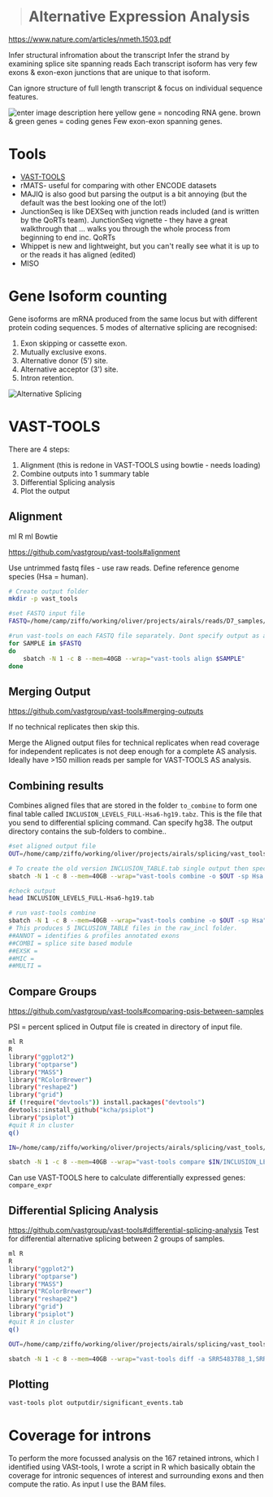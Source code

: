


> # Alternative Expression Analysis
https://www.nature.com/articles/nmeth.1503.pdf

Infer structural infromation about the transcript 
Infer the strand by examining splice site spanning reads
Each transcript isoform has very few exons & exon-exon junctions that are unique to that isoform.

Can ignore structure of full length transcript & focus on individual sequence features.

![enter image description here](https://journals.plos.org/ploscompbiol/article/figure/image?size=large&id=info:doi/10.1371/journal.pcbi.1004393.g006)
yellow gene = noncoding RNA gene.
brown & green genes = coding genes
Few exon-exon spanning genes.

# Tools
- [VAST-TOOLS](https://github.com/vastgroup/vast-tools)
- rMATS- useful for comparing with other ENCODE datasets
- MAJIQ is also good but parsing the output is a bit annoying (but the default was the best looking one of the lot!)
- JunctionSeq is like DEXSeq with junction reads included (and is written by the QoRTs team). JunctionSeq vignette - they have a great walkthrough that ... walks you through the whole process from beginning to end inc. QoRTs
- Whippet is new and lightweight, but you can't really see what it is up to or the reads it has aligned (edited)
- MISO

# Gene Isoform counting

Gene isoforms are mRNA produced from the same locus but with different protein coding sequences.  5 modes of alternative splicing are recognised:
1.  Exon skipping or cassette exon.
2.  Mutually exclusive exons.
3.  Alternative donor (5') site.
4.  Alternative acceptor (3') site.
5.  Intron retention.

![Alternative Splicing](https://en.wikipedia.org/wiki/Protein_isoform#/media/File:Alternative_splicing.jpg)

# VAST-TOOLS

There are 4 steps:
1. Alignment (this is redone in VAST-TOOLS using bowtie - needs loading)
2. Combine outputs into 1 summary table
3. Differential Splicing analysis
4. Plot the output

## Alignment
ml R
ml Bowtie

https://github.com/vastgroup/vast-tools#alignment

Use untrimmed fastq files - use raw reads. Define reference genome species (Hsa = human). 
```bash
# Create output folder
mkdir -p vast_tools

#set FASTQ input file
FASTQ=/home/camp/ziffo/working/oliver/projects/airals/reads/D7_samples/SRR54837*_1.fastq

#run vast-tools on each FASTQ file separately. Dont specify output as all files need to be in same subfolder > output auto goes into a folder called vast_out. Run from the vast-tools directory
for SAMPLE in $FASTQ
do
	sbatch -N 1 -c 8 --mem=40GB --wrap="vast-tools align $SAMPLE"
done
```

## Merging Output
https://github.com/vastgroup/vast-tools#merging-outputs

If no technical replicates then skip this.

Merge the Aligned output files for technical replicates when read coverage for independent replicates is not deep enough for a complete AS analysis.  Ideally have >150 million reads per sample for VAST-TOOLS AS analysis. 

## Combining results

Combines aligned files that are stored in the folder `to_combine` to form one final table called `INCLUSION_LEVELS_FULL-Hsa6-hg19.tabz`. This is the file that you send to differential splicing command. Can specify hg38. The output directory contains the sub-folders to combine..
```bash
#set aligned output file
OUT=/home/camp/ziffo/working/oliver/projects/airals/splicing/vast_tools/vast_out/

# To create the old version INCLUSION_TABLE.tab single output then specify `--noANNOT`
sbatch -N 1 -c 8 --mem=40GB --wrap="vast-tools combine -o $OUT -sp Hsa --noANNOT"

#check output
head INCLUSION_LEVELS_FULL-Hsa6-hg19.tab

# run vast-tools combine
sbatch -N 1 -c 8 --mem=40GB --wrap="vast-tools combine -o $OUT -sp Hsa"
# This produces 5 INCLUSION_TABLE files in the raw_incl folder. 
##ANNOT = identifies & profiles annotated exons
##COMBI = splice site based module
##EXSK = 
##MIC = 
##MULTI =
```


## Compare Groups
https://github.com/vastgroup/vast-tools#comparing-psis-between-samples

PSI = percent spliced in
Output file is created in directory of input file. 

```bash
ml R
R
library("ggplot2")
library("optparse")
library("MASS")
library("RColorBrewer")
library("reshape2")
library("grid")
if (!require("devtools")) install.packages("devtools")
devtools::install_github("kcha/psiplot")
library("psiplot")
#quit R in cluster
q()

IN=/home/camp/ziffo/working/oliver/projects/airals/splicing/vast_tools/vast_out

sbatch -N 1 -c 8 --mem=40GB --wrap="vast-tools compare $IN/INCLUSION_LEVELS_FULL-Hsa6-hg19.tab -a SRR5483788_1,SRR5483789_1,SRR5483790_1 -b SRR5483794_1,SRR5483795_1,SRR5483796_1 --plot_PSI -sp Hsa --GO"
```
Can use VAST-TOOLS here to calculate differentially expressed genes: `compare_expr`

## Differential Splicing Analysis
https://github.com/vastgroup/vast-tools#differential-splicing-analysis
Test for differential alternative splicing between 2 groups of samples.

```bash
ml R
R
library("ggplot2")
library("optparse")
library("MASS")
library("RColorBrewer")
library("reshape2")
library("grid")
library("psiplot")
#quit R in cluster
q()

OUT=/home/camp/ziffo/working/oliver/projects/airals/splicing/vast_tools/vast_out

sbatch -N 1 -c 8 --mem=40GB --wrap="vast-tools diff -a SRR5483788_1,SRR5483789_1,SRR5483790_1 -b SRR5483794_1,SRR5483795_1,SRR5483796_1 --sampleNameA=VCP --sampleNameB=CTRL -o $OUT -d diff.splicing -c 8"
```

## Plotting

```bash
vast-tools plot outputdir/significant_events.tab
```

# Coverage for introns
To perform the more focussed analysis on the 167 retained introns, which I identified using VASt-tools, I wrote a script in R which basically obtain the coverage for intronic sequences of interest and surrounding exons and then compute the ratio. As input I use the BAM files.






<!--stackedit_data:
eyJoaXN0b3J5IjpbNjAzNzY1NDk0LC01MzgxMzIyMDksLTE1ND
E0MDMzNzMsMTcwNDYwOTU1MCwxNzUyMjcwNDY2LC0xMTY0MTY5
NTg1LC04NzU5NTMwODEsLTEzNDk4MDMyNjksLTE2NDczOTI0OD
QsMTEzMDYwNDYwNiwtMTk2ODQ2NDk5OSwxNzU4OTU1NTQxLDE3
MDUyNTAxMTAsLTk0NDczODU0OCw0MDA0Njc5NDUsMTA1MDg0Mz
M5LDEyMDE5MDQ3NzYsLTE3NDE4MTA3MzcsMTMyMzEzOTM3Nyw3
ODQ3NzE1OV19
-->